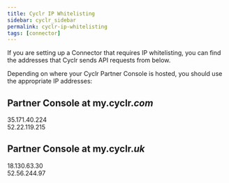 ```yaml
---
title: Cyclr IP Whitelisting
sidebar: cyclr_sidebar
permalink: cyclr-ip-whitelisting
tags: [connector]
---
```


If you are setting up a Connector that requires IP whitelisting, you can find the addresses that Cyclr sends API requests from below.

Depending on where your Cyclr Partner Console is hosted, you should use the appropriate IP addresses:

## Partner Console at my.cyclr._com_ ##

35.171.40.224  
52.22.119.215

## Partner Console at my.cyclr._uk_ ##

18.130.63.30  
52.56.244.97

